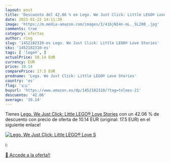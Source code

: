 ```yaml
---
layout: post
title: 'Descuento del 42.06 % en Lego. We Just Click: Little LEGO® Love S'
date: 2021-01-22 14:11:39
image: 'https://m.media-amazon.com/images/I/41bjNI4n-mL._SL200_.jpg'
comments: true
category: ofertas
author: ring
slug: '1452182310-es Lego. We Just Click: Little LEGO® Love Stories'
sku: '1452182310-es'
tags: [ 'lego®', ]
actualPrice: 10.14 EUR
currency: EUR
price: 10.14
comparePrice: 17.5 EUR
prodname: 'Lego. We Just Click: Little LEGO® Love Stories'
country: 'es'
flag: '🇪🇸'
buyurl: 'https://www.amazon.es/dp/1452182310/?tag=tolees-21'
descuento: '42.06'
average: '10.14'
---
```


Tienes [Lego. We Just Click: Little LEGO® Love Stories](https://www.amazon.es/dp/1452182310/?tag=tolees-21) con un 42.06 % de descuento con precio de oferta de 10.14 EUR (original: 17.5 EUR) en el siguiente enlace!

[![Lego. We Just Click: Little LEGO® Love S](https://m.media-amazon.com/images/I/41bjNI4n-mL._SL200_.jpg)](https://www.amazon.es/dp/1452182310/?tag=tolees-21)

ℹ️:


[🛒 Accede a la oferta!!](https://www.amazon.es/dp/1452182310/?tag=tolees-21)
